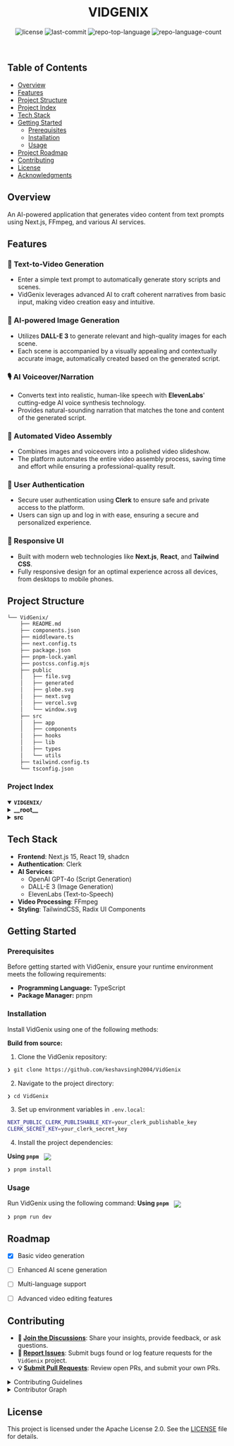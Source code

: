 <p align="center"><h1 align="center">VIDGENIX</h1></p>
<p align="center">
	<img src="https://img.shields.io/github/license/keshavsingh2004/VidGenix?style=default&logo=opensourceinitiative&logoColor=white&color=0080ff" alt="license">
	<img src="https://img.shields.io/github/last-commit/keshavsingh2004/VidGenix?style=default&logo=git&logoColor=white&color=0080ff" alt="last-commit">
	<img src="https://img.shields.io/github/languages/top/keshavsingh2004/VidGenix?style=default&color=0080ff" alt="repo-top-language">
	<img src="https://img.shields.io/github/languages/count/keshavsingh2004/VidGenix?style=default&color=0080ff" alt="repo-language-count">
</p>
<p align="center"><!-- default option, no dependency badges. -->
</p>
<p align="center">
	<!-- default option, no dependency badges. -->
</p>
<br>

##  Table of Contents

- [ Overview](#-overview)
- [ Features](#-features)
- [ Project Structure](#-project-structure)
- [ Project Index](#-project-index)
- [Tech Stack](#-tech-stack)
- [ Getting Started](#-getting-started)
  - [ Prerequisites](#-prerequisites)
  - [ Installation](#-installation)
  - [ Usage](#-usage)
- [ Project Roadmap](#-project-roadmap)
- [ Contributing](#-contributing)
- [ License](#-license)
- [ Acknowledgments](#-acknowledgments)

##  Overview

An AI-powered application that generates video content from text prompts using Next.js, FFmpeg, and various AI services.

## Features

### 🚀 Text-to-Video Generation
- Enter a simple text prompt to automatically generate story scripts and scenes.
- VidGenix leverages advanced AI to craft coherent narratives from basic input, making video creation easy and intuitive.

### 🎨 AI-powered Image Generation
- Utilizes **DALL-E 3** to generate relevant and high-quality images for each scene.
- Each scene is accompanied by a visually appealing and contextually accurate image, automatically created based on the generated script.

### 🎙️ AI Voiceover/Narration
- Converts text into realistic, human-like speech with **ElevenLabs**' cutting-edge AI voice synthesis technology.
- Provides natural-sounding narration that matches the tone and content of the generated script.

### 🎥 Automated Video Assembly
- Combines images and voiceovers into a polished video slideshow.
- The platform automates the entire video assembly process, saving time and effort while ensuring a professional-quality result.

### 🔐 User Authentication
- Secure user authentication using **Clerk** to ensure safe and private access to the platform.
- Users can sign up and log in with ease, ensuring a secure and personalized experience.

### 📱 Responsive UI
- Built with modern web technologies like **Next.js**, **React**, and **Tailwind CSS**.
- Fully responsive design for an optimal experience across all devices, from desktops to mobile phones.

##  Project Structure

```sh
└── VidGenix/
    ├── README.md
    ├── components.json
    ├── middleware.ts
    ├── next.config.ts
    ├── package.json
    ├── pnpm-lock.yaml
    ├── postcss.config.mjs
    ├── public
    │   ├── file.svg
    │   ├── generated
    │   ├── globe.svg
    │   ├── next.svg
    │   ├── vercel.svg
    │   └── window.svg
    ├── src
    │   ├── app
    │   ├── components
    │   ├── hooks
    │   ├── lib
    │   ├── types
    │   └── utils
    ├── tailwind.config.ts
    └── tsconfig.json
```


###  Project Index
<details open>
	<summary><b><code>VIDGENIX/</code></b></summary>
	<details> <!-- __root__ Submodule -->
		<summary><b>__root__</b></summary>
		<blockquote>
			<table>
			<tr>
				<td><b><a href='https://github.com/keshavsingh2004/VidGenix/blob/master/pnpm-lock.yaml'>pnpm-lock.yaml</a></b></td>
			</tr>
			<tr>
				<td><b><a href='https://github.com/keshavsingh2004/VidGenix/blob/master/next.config.ts'>next.config.ts</a></b></td>
			</tr>
			<tr>
				<td><b><a href='https://github.com/keshavsingh2004/VidGenix/blob/master/tsconfig.json'>tsconfig.json</a></b></td>
			</tr>
			<tr>
				<td><b><a href='https://github.com/keshavsingh2004/VidGenix/blob/master/middleware.ts'>middleware.ts</a></b></td>
			</tr>
			<tr>
				<td><b><a href='https://github.com/keshavsingh2004/VidGenix/blob/master/postcss.config.mjs'>postcss.config.mjs</a></b></td>
			</tr>
			<tr>
				<td><b><a href='https://github.com/keshavsingh2004/VidGenix/blob/master/package.json'>package.json</a></b></td>
			</tr>
			<tr>
				<td><b><a href='https://github.com/keshavsingh2004/VidGenix/blob/master/components.json'>components.json</a></b></td>
			</tr>
			<tr>
				<td><b><a href='https://github.com/keshavsingh2004/VidGenix/blob/master/tailwind.config.ts'>tailwind.config.ts</a></b></td>
			</tr>
			</table>
		</blockquote>
	</details>
	<details> <!-- src Submodule -->
		<summary><b>src</b></summary>
		<blockquote>
			<details>
				<summary><b>types</b></summary>
				<blockquote>
					<table>
					<tr>
						<td><b><a href='https://github.com/keshavsingh2004/VidGenix/blob/master/src/types/clarifai.ts'>clarifai.ts</a></b></td>
					</tr>
					</table>
				</blockquote>
			</details>
			<details>
				<summary><b>lib</b></summary>
				<blockquote>
					<table>
					<tr>
						<td><b><a href='https://github.com/keshavsingh2004/VidGenix/blob/master/src/lib/utils.ts'>utils.ts</a></b></td>
					</tr>
					</table>
				</blockquote>
			</details>
			<details>
				<summary><b>components</b></summary>
				<blockquote>
					<details>
						<summary><b>ui</b></summary>
						<blockquote>
							<table>
							<tr>
								<td><b><a href='https://github.com/keshavsingh2004/VidGenix/blob/master/src/components/ui/toaster.tsx'>toaster.tsx</a></b></td>
							</tr>
							<tr>
								<td><b><a href='https://github.com/keshavsingh2004/VidGenix/blob/master/src/components/ui/scroll-area.tsx'>scroll-area.tsx</a></b></td>
							</tr>
							<tr>
								<td><b><a href='https://github.com/keshavsingh2004/VidGenix/blob/master/src/components/ui/input.tsx'>input.tsx</a></b></td>
							</tr>
							<tr>
								<td><b><a href='https://github.com/keshavsingh2004/VidGenix/blob/master/src/components/ui/toast.tsx'>toast.tsx</a></b></td>
							</tr>
							<tr>
								<td><b><a href='https://github.com/keshavsingh2004/VidGenix/blob/master/src/components/ui/button.tsx'>button.tsx</a></b></td>
							</tr>
							<tr>
								<td><b><a href='https://github.com/keshavsingh2004/VidGenix/blob/master/src/components/ui/skeleton.tsx'>skeleton.tsx</a></b></td>
							</tr>
							<tr>
								<td><b><a href='https://github.com/keshavsingh2004/VidGenix/blob/master/src/components/ui/card.tsx'>card.tsx</a></b></td>
							</tr>
							</table>
						</blockquote>
					</details>
				</blockquote>
			</details>
			<details>
				<summary><b>hooks</b></summary>
				<blockquote>
					<table>
					<tr>
						<td><b><a href='https://github.com/keshavsingh2004/VidGenix/blob/master/src/hooks/use-toast.ts'>use-toast.ts</a></b></td>
					</tr>
					</table>
				</blockquote>
			</details>
			<details>
				<summary><b>utils</b></summary>
				<blockquote>
					<table>
					<tr>
						<td><b><a href='https://github.com/keshavsingh2004/VidGenix/blob/master/src/utils/rate-limiter.ts'>rate-limiter.ts</a></b></td>
					</tr>
					<tr>
						<td><b><a href='https://github.com/keshavsingh2004/VidGenix/blob/master/src/utils/genration.ts'>genration.ts</a></b></td>
					</tr>
					<tr>
						<td><b><a href='https://github.com/keshavsingh2004/VidGenix/blob/master/src/utils/file.ts'>file.ts</a></b></td>
					</tr>
					<tr>
						<td><b><a href='https://github.com/keshavsingh2004/VidGenix/blob/master/src/utils/clarifai.ts'>clarifai.ts</a></b></td>
					</tr>
					<tr>
						<td><b><a href='https://github.com/keshavsingh2004/VidGenix/blob/master/src/utils/media.ts'>media.ts</a></b></td>
					</tr>
					</table>
				</blockquote>
			</details>
			<details>
				<summary><b>app</b></summary>
				<blockquote>
					<table>
					<tr>
						<td><b><a href='https://github.com/keshavsingh2004/VidGenix/blob/master/src/app/layout.tsx'>layout.tsx</a></b></td>
					</tr>
					<tr>
						<td><b><a href='https://github.com/keshavsingh2004/VidGenix/blob/master/src/app/globals.css'>globals.css</a></b></td>
					</tr>
					<tr>
						<td><b><a href='https://github.com/keshavsingh2004/VidGenix/blob/master/src/app/page.tsx'>page.tsx</a></b></td>
					</tr>
					</table>
					<details>
						<summary><b>api</b></summary>
						<blockquote>
							<details>
								<summary><b>demo</b></summary>
								<blockquote>
									<table>
									<tr>
										<td><b><a href='https://github.com/keshavsingh2004/VidGenix/blob/master/src/app/api/demo/route.ts'>route.ts</a></b></td>
									</tr>
									</table>
								</blockquote>
							</details>
							<details>
								<summary><b>generate</b></summary>
								<blockquote>
									<table>
									<tr>
										<td><b><a href='https://github.com/keshavsingh2004/VidGenix/blob/master/src/app/api/generate/route.ts'>route.ts</a></b></td>
									</tr>
									</table>
								</blockquote>
							</details>
							<details>
								<summary><b>clarifai</b></summary>
								<blockquote>
									<table>
									<tr>
										<td><b><a href='https://github.com/keshavsingh2004/VidGenix/blob/master/src/app/api/clarifai/route.ts'>route.ts</a></b></td>
									</tr>
									</table>
								</blockquote>
							</details>
						</blockquote>
					</details>
				</blockquote>
			</details>
		</blockquote>
	</details>
</details>

## Tech Stack

- **Frontend**: Next.js 15, React 19, shadcn
- **Authentication**: Clerk
- **AI Services**: 
  - OpenAI GPT-4o (Script Generation)
  - DALL-E 3 (Image Generation)
  - ElevenLabs (Text-to-Speech)
- **Video Processing**: FFmpeg
- **Styling**: TailwindCSS, Radix UI Components

##  Getting Started

###  Prerequisites

Before getting started with VidGenix, ensure your runtime environment meets the following requirements:

- **Programming Language:** TypeScript
- **Package Manager:** pnpm


###  Installation

Install VidGenix using one of the following methods:

**Build from source:**

1. Clone the VidGenix repository:
```sh
❯ git clone https://github.com/keshavsingh2004/VidGenix
```

2. Navigate to the project directory:
```sh
❯ cd VidGenix
```

3. Set up environment variables in `.env.local`:
```sh
NEXT_PUBLIC_CLERK_PUBLISHABLE_KEY=your_clerk_publishable_key
CLERK_SECRET_KEY=your_clerk_secret_key
```

4. Install the project dependencies:


**Using `pnpm`** &nbsp; [<img align="center" src="https://img.shields.io/badge/pnpm-F69220?logo=pnpm&logoColor=fff" />](https://pnpm.io/)

```sh
❯ pnpm install
```


###  Usage
Run VidGenix using the following command:
**Using `pnpm`** &nbsp; [<img align="center" src="https://img.shields.io/badge/pnpm-F69220?logo=pnpm&logoColor=fff" />](https://pnpm.io/)

```sh
❯ pnpm run dev
```

## Roadmap

- [x] Basic video generation
- [ ] Enhanced AI scene generation
- [ ] Multi-language support
- [ ] Advanced video editing features


##  Contributing

- **💬 [Join the Discussions](https://github.com/keshavsingh2004/VidGenix/discussions)**: Share your insights, provide feedback, or ask questions.
- **🐛 [Report Issues](https://github.com/keshavsingh2004/VidGenix/issues)**: Submit bugs found or log feature requests for the `VidGenix` project.
- **💡 [Submit Pull Requests](https://github.com/keshavsingh2004/VidGenix/blob/main/CONTRIBUTING.md)**: Review open PRs, and submit your own PRs.

<details closed>
<summary>Contributing Guidelines</summary>

1. **Fork the Repository**: Start by forking the project repository to your github account.
2. **Clone Locally**: Clone the forked repository to your local machine using a git client.
   ```sh
   git clone https://github.com/keshavsingh2004/VidGenix
   ```
3. **Create a New Branch**: Always work on a new branch, giving it a descriptive name.
   ```sh
   git checkout -b new-feature-x
   ```
4. **Make Your Changes**: Develop and test your changes locally.
5. **Commit Your Changes**: Commit with a clear message describing your updates.
   ```sh
   git commit -m 'Implemented new feature x.'
   ```
6. **Push to github**: Push the changes to your forked repository.
   ```sh
   git push origin new-feature-x
   ```
7. **Submit a Pull Request**: Create a PR against the original project repository. Clearly describe the changes and their motivations.
8. **Review**: Once your PR is reviewed and approved, it will be merged into the main branch. Congratulations on your contribution!
</details>

<details closed>
<summary>Contributor Graph</summary>
<br>
<p align="left">
   <a href="https://github.com{/keshavsingh2004/VidGenix/}graphs/contributors">
      <img src="https://contrib.rocks/image?repo=keshavsingh2004/VidGenix">
   </a>
</p>
</details>

##  License

This project is licensed under the Apache License 2.0. See the [LICENSE](LICENSE) file for details.

